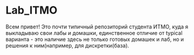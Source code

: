 # Lab_ITMO
Всем привет! Это почти типичный репозиторий студента ИТМО, куда я выкладываю свои лабы и домашки, единственное отличие от typical варианта - это наличие здесь не только готовых домашек и лаб, но и решения к ним(например, для дискретки(база).
